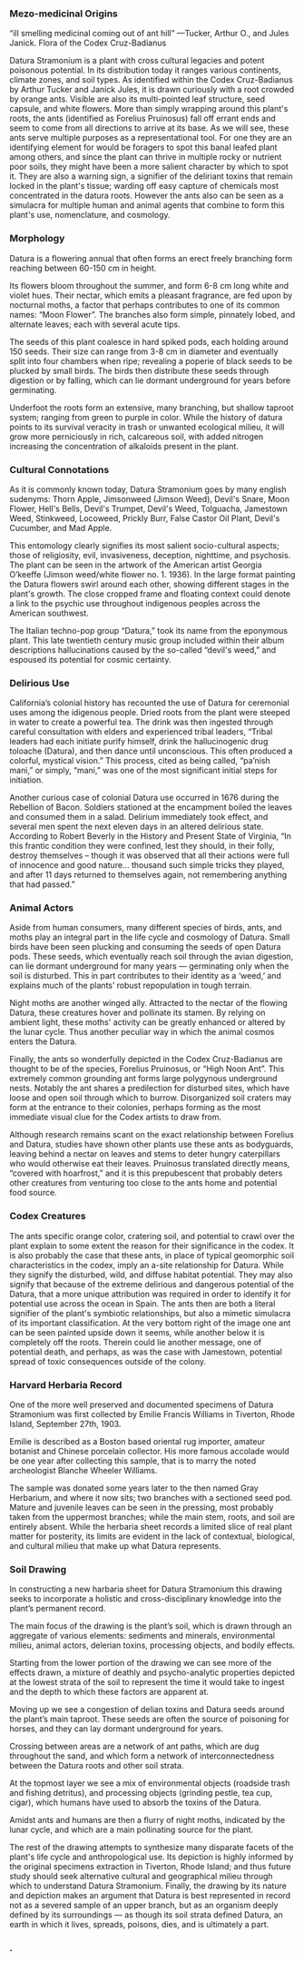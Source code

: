 <param ve-config
	   title="Datura: A Trash Heap of Toxic Delirium"
	   source-image="https://files.cargocollective.com/c824497/210417_GithubCover-01.jpg"
	   banner="https://files.cargocollective.com/c824497/210417_GithubCover-01.jpg"
	   eid="Q105076419"
	   about="Q8666090"
	   layout="vtl"
	   num-maps="13"
	   num-images="11"
	   num-specimens="0"
	   num-primary-sources="6"
	   author="Sam Naylor">

### Mezo-medicinal Origins
“ill smelling medicinal coming out of ant hill” 
—Tucker, Arthur O., and Jules Janick. Flora of the Codex Cruz-Badianus
<param ve-image
    title="(left) Datura Stramonium in the Codex Cruz-Badianus"
    url="https://notevenpast.org/wp-content/uploads/2019/03/Fig_2_0.jpg"
    curtain="true"
    fit="contain"
        ref="1" >

Datura Stramonium is a plant with cross cultural legacies and potent poisonous potential. In its distribution today it ranges various continents, climate zones, and soil types. As identified within the Codex Cruz-Badianus by Arthur Tucker and Janick Jules, it is drawn curiously with a root crowded by orange ants. Visible are also its multi-pointed leaf structure, seed capsule, and white flowers. More than simply wrapping around this plant's roots, the ants (identified as Forelius Pruinosus) fall off errant ends and seem to come from all directions to arrive at its base. As we will see, these ants serve multiple purposes as a representational tool. For one they are an identifying element for would be foragers to spot this banal leafed plant among others, and since the plant can thrive in multiple rocky or nutrient poor soils, they might have been a more salient character by which to spot it. They are also a warning sign, a signifier of the deliriant toxins that remain locked in the plant's tissue; warding off easy capture of chemicals most concentrated in the datura roots. However the ants also can be seen as a simulacra for multiple human and animal agents that combine to form this plant's use, nomenclature, and cosmology. 
<param ve-image
    title="(Left) Watercolor Reproduction of Datura Stramonium in the Codex Cruz-Badianus"
    url="https://www.doaks.org/resources/rare-books/water-color-reproductions-of-the-herbs-in-the-badianus-manuscript-codex-barberini-latin-241-vatican-library-an-aztec-herbal-of-1552/vuillemin-somni_990095787720203941.jpg"
    curtain="true"
    fit="contain"
        ref="1" >

### Morphology
Datura is a flowering annual that often forms an erect freely branching form reaching between 60-150 cm in height. 
<param ve-image fit="contain" title="Datura artwork by Cinzia Marotta. Oil on Canvas. 11.8x7.9 in." url="https://www.artmajeur.com/medias/hd/c/i/cinziamarotta/artwork/8974885_dscn1013.jpg">

Its flowers bloom throughout the summer, and form 6-8 cm long white and violet hues. Their nectar, which emits a pleasant fragrance, are fed upon by nocturnal moths, a factor that perhaps contributes to one of its common names: “Moon Flower”. The branches also form simple, pinnately lobed, and alternate leaves; each with several acute tips. 
<param ve-image fit="contain" title="Datura Laevis. From P. J. Redouté's Choix des plus belles fleurs. Plate 33" url="https://render.fineartamerica.com/images/rendered/default/poster/8/10/break/images/artworkimages/medium/3/datura-stramonium-illustration-1827-r1-botany.jpg">

The seeds of this plant coalesce in hard spiked pods, each holding around 150 seeds. Their size can range from 3-8 cm in diameter and eventually split into four chambers when ripe; revealing a poperie of black seeds to be plucked by small birds. The birds then distribute these seeds through digestion or by falling, which can lie dormant underground for years before germinating. 
<param ve-image fit="contain" title="Fruits and seeds – MHNT" url="https://upload.wikimedia.org/wikipedia/commons/9/9a/Datura_stramonium_MHNT.BOT.2004.0.263a.jpg">

Underfoot the roots form an extensive, many branching, but shallow taproot system; ranging from green to purple in color. While the history of datura points to its survival veracity in trash or unwanted ecological milieu, it will grow more perniciously in rich, calcareous soil, with added nitrogen increasing the concentration of alkaloids present in the plant. 
<param ve-image fit="contain" title="Datura Plant" url="https://ia800501.us.archive.org/BookReader/BookReaderImages.php?id=mobot21753000002021&itemPath=%2F12%2Fitems%2Fmobot21753000002021&server=ia800501.us.archive.org&page=n215_w514">

### Cultural Connotations
As it is commonly known today, Datura Stramonium goes by many english sudenyms: Thorn Apple, Jimsonweed (Jimson Weed), Devil's Snare, Moon Flower, Hell's Bells, Devil's Trumpet, Devil's Weed, Tolguacha, Jamestown Weed, Stinkweed, Locoweed, Prickly Burr, False Castor Oil Plant, Devil's Cucumber, and Mad Apple. 
<param ve-image fit="contain" title="Witch Book" url="https://img.17qq.com/images/asuwurwqhqx.jpeg">

This entomology clearly signifies its most salient socio-cultural aspects; those of religiosity, evil, invasiveness, deception, nighttime, and psychosis. The plant can be seen in the artwork of the American artist Georgia O’keeffe (Jimson weed/white flower no. 1. 1936). In the large format painting the Datura flowers swirl around each other, showing different stages in the plant's growth. The close cropped frame and floating context could denote a link to the psychic use throughout indigenous peoples across the American southwest. 
<param ve-image fit="contain" title="Jimson Weed, 1936 by Georgia O'Keeffe" url="https://www.georgiaokeeffe.net/images/paintings/jimson-weed.jpg">

The Italian techno-pop group “Datura,” took its name from the eponymous plant. This late twentieth century music group included within their album descriptions hallucinations caused by the so-called “devil's weed,” and espoused its potential for cosmic certainty. 
<param ve-image fit="contain" title="CD cover 1993, ZYX Music" url="https://doctorlib.info/herbal/encyclopedia-psychoactive-plants-ethnopharmacology/encyclopedia-psychoactive-plants-ethnopharmacology.files/image297.jpg">

### Delirious Use
California’s colonial history has recounted the use of Datura for ceremonial uses among the idigenous people. Dried roots from the plant were steeped in water to create a powerful tea. The drink was then ingested through careful consultation with elders and experienced tribal leaders, “Tribal leaders had each initiate purify himself, drink the hallucinogenic drug toloache (Datura), and then dance until unconscious. This often produced a colorful, mystical vision.” This process, cited as being called, “pa’nish mani,” or simply, “mani,” was one of the most significant initial steps for initiation. 
<param ve-image fit="contain" title="Natives treating the sick, United States of America, engraving by Vernier from Etats-Unis d'Amerique, by Roux de Rochelle, L'Univers Pittoresque, published by Firmin Didot Freres, Paris, 1837." url="https://specials-images.forbesimg.com/imageserve/5fc3d8b2ac713407e188f27e/960x0.jpg?fit=scale">

Another curious case of colonial Datura use occurred in 1676 during the Rebellion of Bacon. Soldiers stationed at the encampment boiled the leaves and consumed them in a salad. Delirium immediately took effect, and several men spent the next eleven days in an altered delirious state. According to Robert Beverly in the History and Present State of Virginia, “In this frantic condition they were confined, lest they should, in their folly, destroy themselves – though it was observed that all their actions were full of innocence and good nature... thousand such simple tricks they played, and after 11 days returned to themselves again, not remembering anything that had passed.”
<param ve-image fit="contain" title="Venus and Mars by Sandro Botticelli c.1483" url="https://i1.wp.com/www.thecannachronicles.com/wp-content/uploads/2017/06/25_Venus_and_Mars_jpg.jpg?w=800">

### Animal Actors
Aside from human consumers, many different species of birds, ants, and moths play an integral part in the life cycle and cosmology of Datura. Small birds have been seen plucking and consuming the seeds of open Datura pods. These seeds, which eventually reach soil through the avian digestion, can lie dormant underground for many years — germinating only when the soil is disturbed. This in part contributes to their identity as a ‘weed,’ and explains much of the plants’ robust repopulation in tough terrain. 
<param ve-image fit="contain" title="Flower of Datura sanguinea visited by humming-bird Docirnastes ensiferus. (About 1/2 nat. size.)" url="https://theodora.com/encyclopedia/p2/encyclopedia/images/pollination_figure_7a.png">

Night moths are another winged ally. Attracted to the nectar of the flowing Datura, these creatures hover and pollinate its stamen. By relying on ambient light, these moths' activity can be greatly enhanced or altered by the lunar cycle. Thus another peculiar way in which the animal cosmos enters the Datura. 
<param ve-image fit="contain" title="BY JUDITH BRONSTEIN, PHD,
PROFESSOR OF ECOLOGY AND EVOLUTIONARY BIOLOGY AT THE UNIVERSITY OF ARIZONA" url="https://images.squarespace-cdn.com/content/v1/5a107e5b8c56a8994f395098/1529448032575-5YB46PHXVQS8J1MHM7NM/ke17ZwdGBToddI8pDm48kIT0lMRItdDKQB53usPvd6BZw-zPPgdn4jUwVcJE1ZvWQUxwkmyExglNqGp0IvTJZamWLI2zvYWH8K3-s_4yszcp2ryTI0HqTOaaUohrI8PI1qfWwh-zQcTL7_vetI2LO0i13zT1ZDIkWTycQPFoa8EKMshLAGzx4R3EDFOm1kBS/DaturaMothFinalMoon.jpg?format=1000w">

Finally, the ants so wonderfully depicted in the Codex Cruz-Badianus are thought to be of the species, Forelius Pruinosus, or “High Noon Ant”. This extremely common grounding ant forms large polygynous underground nests. Notably the ant shares a predilection for disturbed sites, which have loose and open soil through which to burrow. Disorganized soil craters may form at the entrance to their colonies, perhaps forming as the most immediate visual clue for the Codex artists to draw from. 
<param ve-image fit="contain" title="Profile view of ant Forelius pruinosus" url="https://antwiki.org/wiki/images/a/a5/Forelius_pruinosus_casent0005320_profile_1.jpg">

Although research remains scant on the exact relationship between Forelius and Datura, studies have shown other plants use these ants as bodyguards, leaving behind a nectar on leaves and stems to deter hungry caterpillars who would otherwise eat their leaves. Pruinosus translated directly means, “covered with hoarfrost,” and it is this prepubescent that probably deters other creatures from venturing too close to the ants home and potential food source. 
<param ve-image fit="contain" title="Profile view of ant Forelius pruinosus" url="https://antwiki.org/wiki/images/a/a5/Forelius_pruinosus_casent0005320_profile_1.jpg">

### Codex Creatures
The ants specific orange color, cratering soil, and potential to crawl over the plant explain to some extent the reason for their significance in the codex. It is also probably the case that these ants, in place of typical geomorphic soil characteristics in the codex, imply an a-site relationship for Datura. While they signify the disturbed, wild, and diffuse habitat potential. They may also signify that because of the extreme delirious and dangerous potential of the Datura, that a more unique attribution was required in order to identify it for potential use across the ocean in Spain. The ants then are both a literal signifier of the plant's symbiotic relationships, but also a mimetic simulacra of its important classification. At the very bottom right of the image one ant can be seen painted upside down it seems, while another below it is completely off the roots. Therein could lie another message, one of potential death, and perhaps, as was the case with Jamestown, potential spread of toxic consequences outside of the colony. 
<param ve-image fit="contain" title="Roasted Coffee Beans" url="https://upload.wikimedia.org/wikipedia/commons/1/13/Libellus_de_medicinalibus_Indorum_herbis_f._13v.jpg">

### Harvard Herbaria Record
One of the more well preserved and documented specimens of Datura Stramonium was first collected by Emilie Francis Williams in Tiverton, Rhode Island, September 27th, 1903. 
<param ve-image  fit="contain" title="Harvard Herbaria Sample, Datura: Solanaceae" url="https://bisque.cyverse.org/image_service/image/00-kGtA8oRwqEnMiWomz6jNh9?rotate=guess&resize=1250&format=jpeg,quality,100">

Emilie is described as a Boston based oriental rug importer, amateur botanist and Chinese porcelain collector. His more famous accolade would be one year after collecting this sample, that is to marry the noted archeologist Blanche Wheeler Williams. 
<param ve-image  fit="contain" title="Group after leaving Delphi, on the way up Parnassus. Blanche Wheeler Williams on left. Courtesy of the Smith College Archives." url="https://www.brown.edu/Research/Breaking_Ground/photos/BlancheWheelerWilliams/1149013977.jpg">

The sample was donated some years later to the then named Gray Herbarium, and where it now sits; two branches with a sectioned seed pod. Mature and juvenile leaves can be seen in the pressing, most probably taken from the uppermost branches; while the main stem, roots, and soil are entirely absent. While the herbaria sheet records a limited slice of real plant matter for posterity, its limits are evident in the lack of contextual, biological, and cultural milieu that make up what Datura represents. 
<param ve-image  fit="contain" title="Harvard Herbaria Sample, Datura: Solanaceae" url="https://bisque.cyverse.org/image_service/image/00-kGtA8oRwqEnMiWomz6jNh9?rotate=guess&resize=1250&format=jpeg,quality,100">

### Soil Drawing
In constructing a new harbaria sheet for Datura Stramonium this drawing seeks to incorporate a holistic and cross-disciplinary knowledge into the plant’s permanent record. 
<param ve-image  fit="contain" title="Soil in the Herbarium" url="https://files.cargocollective.com/c824497/210420_Sheet-01.jpg">

The main focus of the drawing is the plant’s soil, which is drawn through an aggregate of various elements: sediments and minerals, environmental milieu, animal actors, delerian toxins, processing objects, and bodily effects. 
<param ve-image region=138,7917,2487,2107 fit="contain" title="Soil in the Herbarium" url="https://files.cargocollective.com/c824497/210420_Sheet-01.jpg">

Starting from the lower portion of the drawing we can see more of the effects drawn, a mixture of deathly and psycho-analytic properties depicted at the lowest strata of the soil to represent the time it would take to ingest and the depth to which these factors are apparent at.
<param ve-image region=3721,6619,2487,2107 fit="contain" title="Soil in the Herbarium" url="https://files.cargocollective.com/c824497/210420_Sheet-01.jpg">

Moving up we see a congestion of delian toxins and Datura seeds around the plant’s main taproot. These seeds are often the source of poisoning for horses, and they can lay dormant underground for years. 
<param ve-image region=2008,5132,2487,21073 fit="contain" title="Soil in the Herbarium" url="https://files.cargocollective.com/c824497/210420_Sheet-01.jpg">

Crossing between areas are a network of ant paths, which are dug throughout the sand, and which form a network of interconnectedness between the Datura roots and other soil strata. 
<param ve-image region=3920,3251,2073,1756 fit="contain" title="Soil in the Herbarium" url="https://files.cargocollective.com/c824497/210420_Sheet-01.jpg">

At the topmost layer we see a mix of environmental objects (roadside trash and fishing detritus), and processing objects (grinding pestle, tea cup, cigar), which humans have used to absorb the toxins of the Datura. 
<param ve-image region=90,2533,2487,2107 fit="contain" title="Soil in the Herbarium" url="https://files.cargocollective.com/c824497/210420_Sheet-01.jpg">

Amidst ants and humans are then a flurry of night moths, indicated by the lunar cycle, and which are a main pollinating source for the plant. 
<param ve-image region=851,192,3582,3033 fit="contain" title="Soil in the Herbarium" url="https://files.cargocollective.com/c824497/210420_Sheet-01.jpg">

The rest of the drawing attempts to synthesize many disparate facets of the plant's life cycle and anthropological use. Its depiction is highly informed by the original specimens extraction in Tiverton, Rhode Island; and thus future study should seek alternative cultural and geographical milieu through which to understand Datura Stramonium. Finally, the drawing by its nature and depiction makes an argument that Datura is best represented in record not as a severed sample of an upper branch, but as an organism deeply defined by its surroundings — as though its soil strata defined Datura, an earth in which it lives, spreads, poisons, dies, and is ultimately a part.
<param ve-image  fit="contain" title="Soil in the Herbarium" url="https://files.cargocollective.com/c824497/210420_Sheet-01.jpg">

### .
